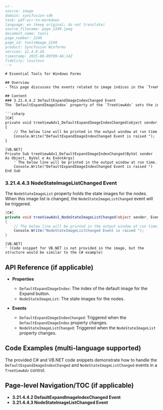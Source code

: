 ```html
<!-- 
source: image
domain: syncfusion-sdk
task: pdf-ocr-to-markdown
language: en (keep original; do not translate)
source_filename: page_2249.jpeg
document_name: tools
page_number: 2249
page_id: tools#page_2249
product: Syncfusion Winforms
version: 11.4.0.26
timestamp: 2025-08-09T09:46:14Z
fidelity: lossless
-->

# Essential Tools for Windows Forms

## Overview
- This page discusses the events related to image indices in the `TreeViewAdv` control, specifically `DefaultExpandImageIndexChanged` and `NodeStateImageListChanged`.

## Content
### 3.21.4.4.2 DefaultExpandImageIndexChanged Event
The `DefaultExpandImageIndex` property of the `TreeViewAdv` sets the index of the default image for the Expand button. The `DefaultExpandImageIndexChanged` event is triggered when this property is changed.

```csharp
[C#]
private void treeViewAdv1_DefaultExpandImageIndexChanged(object sender, EventArgs e)
{
    // The below line will be printed in the output window at run time.
    Console.Write("DefaultExpandImageIndexChanged Event is raised ");
}
```

```vb.net
[VB.NET]
Private Sub treeViewAdv1_DefaultExpandImageIndexChanged(ByVal sender As Object, ByVal e As EventArgs)
    ' The below line will be printed in the output window at run time.
    Console.Write("DefaultExpandImageIndexChanged Event is raised ")
End Sub
```

### 3.21.4.4.3 NodeStateImageListChanged Event
The `NodeStateImageList` property holds the state images for the nodes. When this image list is changed, the `NodeStateImageListChanged` event will be triggered.

```csharp
[C#]
private void treeViewAdv1_NodeStateImageListChanged(object sender, EventArgs e)
{
    // The below line will be printed in the output window at run time.
    Console.Write("NodeStateImageListChanged Event is raised ");
}
```

```vb.net
[VB.NET]
' (Code snippet for VB.NET is not provided in the image, but the structure would be similar to the C# example)
```

## API Reference (if applicable)
- **Properties**
  - `DefaultExpandImageIndex`: The index of the default image for the Expand button.
  - `NodeStateImageList`: The state images for the nodes.

- **Events**
  - `DefaultExpandImageIndexChanged`: Triggered when the `DefaultExpandImageIndex` property changes.
  - `NodeStateImageListChanged`: Triggered when the `NodeStateImageList` property changes.

## Code Examples (multi-language supported)
The provided C# and VB.NET code snippets demonstrate how to handle the `DefaultExpandImageIndexChanged` and `NodeStateImageListChanged` events in a `TreeViewAdv` control.

## Page-level Navigation/TOC (if applicable)
- **3.21.4.4.2 DefaultExpandImageIndexChanged Event**
- **3.21.4.4.3 NodeStateImageListChanged Event**

<!-- tags: [product, module, control, api, version?] keywords: [k1, k2, ...] -->
```
